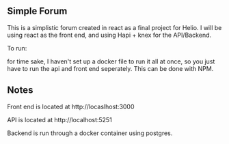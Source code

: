 ## Simple Forum

This is a simplistic forum created in react as a final project for Helio. I will be using react as the front end,
and using Hapi + knex for the API/Backend. 

To run:

for time sake, I haven't set up a docker file to run it all at once, so you just have to run the api and front end
seperately. This can be done with NPM.

## Notes

Front end is located at http://locaslhost:3000

API is located at http://localhost:5251

Backend is run through a docker container using postgres.

